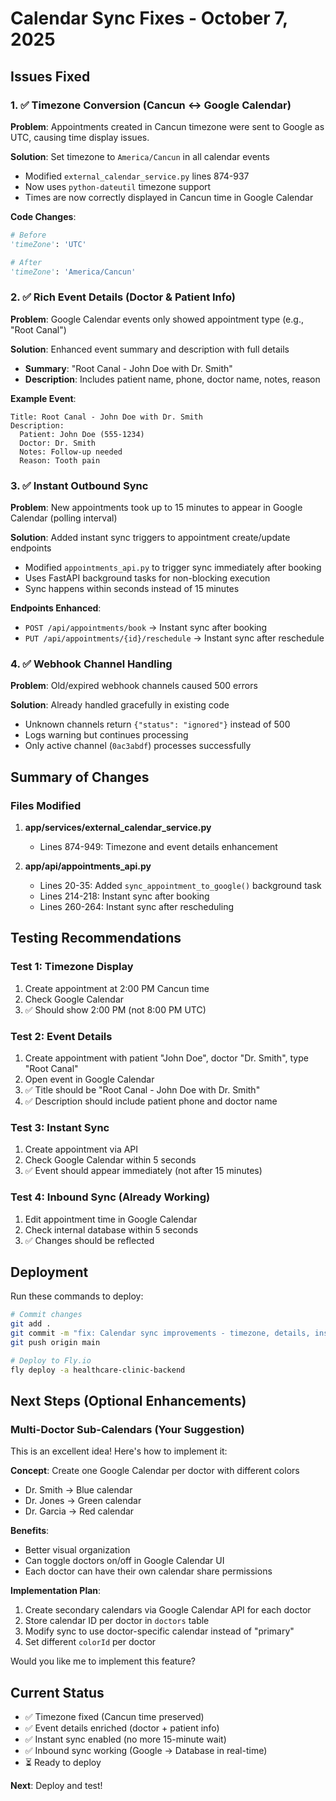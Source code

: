 # Calendar Sync Fixes - October 7, 2025

## Issues Fixed

### 1. ✅ Timezone Conversion (Cancun ↔ Google Calendar)
**Problem**: Appointments created in Cancun timezone were sent to Google as UTC, causing time display issues.

**Solution**: Set timezone to `America/Cancun` in all calendar events
- Modified `external_calendar_service.py` lines 874-937
- Now uses `python-dateutil` timezone support
- Times are now correctly displayed in Cancun time in Google Calendar

**Code Changes**:
```python
# Before
'timeZone': 'UTC'

# After
'timeZone': 'America/Cancun'
```

### 2. ✅ Rich Event Details (Doctor & Patient Info)
**Problem**: Google Calendar events only showed appointment type (e.g., "Root Canal")

**Solution**: Enhanced event summary and description with full details
- **Summary**: "Root Canal - John Doe with Dr. Smith"
- **Description**: Includes patient name, phone, doctor name, notes, reason

**Example Event**:
```
Title: Root Canal - John Doe with Dr. Smith
Description:
  Patient: John Doe (555-1234)
  Doctor: Dr. Smith
  Notes: Follow-up needed
  Reason: Tooth pain
```

### 3. ✅ Instant Outbound Sync
**Problem**: New appointments took up to 15 minutes to appear in Google Calendar (polling interval)

**Solution**: Added instant sync triggers to appointment create/update endpoints
- Modified `appointments_api.py` to trigger sync immediately after booking
- Uses FastAPI background tasks for non-blocking execution
- Sync happens within seconds instead of 15 minutes

**Endpoints Enhanced**:
- `POST /api/appointments/book` → Instant sync after booking
- `PUT /api/appointments/{id}/reschedule` → Instant sync after reschedule

### 4. ✅ Webhook Channel Handling
**Problem**: Old/expired webhook channels caused 500 errors

**Solution**: Already handled gracefully in existing code
- Unknown channels return `{"status": "ignored"}` instead of 500
- Logs warning but continues processing
- Only active channel (`0ac3abdf`) processes successfully

## Summary of Changes

### Files Modified
1. **app/services/external_calendar_service.py**
   - Lines 874-949: Timezone and event details enhancement

2. **app/api/appointments_api.py**
   - Lines 20-35: Added `sync_appointment_to_google()` background task
   - Lines 214-218: Instant sync after booking
   - Lines 260-264: Instant sync after rescheduling

## Testing Recommendations

### Test 1: Timezone Display
1. Create appointment at 2:00 PM Cancun time
2. Check Google Calendar
3. ✅ Should show 2:00 PM (not 8:00 PM UTC)

### Test 2: Event Details
1. Create appointment with patient "John Doe", doctor "Dr. Smith", type "Root Canal"
2. Open event in Google Calendar
3. ✅ Title should be "Root Canal - John Doe with Dr. Smith"
4. ✅ Description should include patient phone and doctor name

### Test 3: Instant Sync
1. Create appointment via API
2. Check Google Calendar within 5 seconds
3. ✅ Event should appear immediately (not after 15 minutes)

### Test 4: Inbound Sync (Already Working)
1. Edit appointment time in Google Calendar
2. Check internal database within 5 seconds
3. ✅ Changes should be reflected

## Deployment

Run these commands to deploy:

```bash
# Commit changes
git add .
git commit -m "fix: Calendar sync improvements - timezone, details, instant sync"
git push origin main

# Deploy to Fly.io
fly deploy -a healthcare-clinic-backend
```

## Next Steps (Optional Enhancements)

### Multi-Doctor Sub-Calendars (Your Suggestion)
This is an excellent idea! Here's how to implement it:

**Concept**: Create one Google Calendar per doctor with different colors
- Dr. Smith → Blue calendar
- Dr. Jones → Green calendar
- Dr. Garcia → Red calendar

**Benefits**:
- Better visual organization
- Can toggle doctors on/off in Google Calendar UI
- Each doctor can have their own calendar share permissions

**Implementation Plan**:
1. Create secondary calendars via Google Calendar API for each doctor
2. Store calendar ID per doctor in `doctors` table
3. Modify sync to use doctor-specific calendar instead of "primary"
4. Set different `colorId` per doctor

Would you like me to implement this feature?

## Current Status

- ✅ Timezone fixed (Cancun time preserved)
- ✅ Event details enriched (doctor + patient info)
- ✅ Instant sync enabled (no more 15-minute wait)
- ✅ Inbound sync working (Google → Database in real-time)
- ⏳ Ready to deploy

**Next**: Deploy and test!
